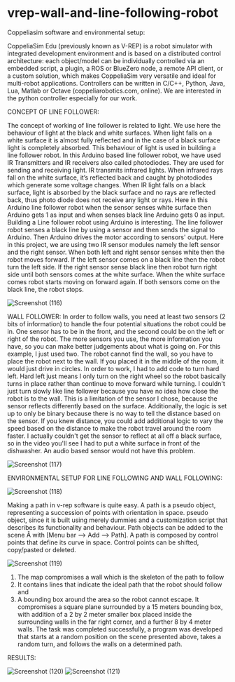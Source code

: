 # vrep-wall-and-line-following-robot


Coppeliasim software and environmental setup:

CoppeliaSim Edu (previously known as V-REP) is a robot simulator with integrated development environment and is based on a distributed control architecture:
each object/model can be individually controlled via an embedded script, a plugin, a ROS or BlueZero node, a remote API client, or a custom solution,
which makes CoppeliaSim very versatile and ideal for multi-robot applications. 
Controllers can be written in C/C++, Python, Java, Lua, Matlab or Octave (coppeliarobotics.com, online).
We are interested in the python controller especially for our work.

CONCEPT OF LINE FOLLOWER:

The concept of working of line follower is related to light. We use here the behaviour of light at the black and white surfaces. 
When light falls on a white surface it is almost fully reflected and in the case of a black surface light is completely absorbed. 
This behaviour of light is used in building a line follower robot. In this Arduino based line follower robot, we have used IR Transmitters and IR receivers 
also called photodiodes. They are used for sending and receiving light. IR transmits infrared lights. When infrared rays fall on the white surface, 
it’s reflected back and caught by photodiodes which generate some voltage changes. When IR light falls on a black surface, light is absorbed by the black surface 
and no rays are reflected back, thus photo diode does not receive any light or rays. Here in this Arduino line follower robot when the sensor senses white surface
then Arduino gets 1 as input and when senses black line Arduino gets 0 as input. Building a Line follower robot using Arduino is interesting. 
The line follower robot senses a black line by using a sensor and then sends the signal to Arduino. Then Arduino drives the motor according to sensors' output.
Here in this project, we are using two IR sensor modules namely the left sensor and the right sensor. When both left and right sensor senses white then the robot moves forward.
If the left sensor comes on a black line then the robot turn the left side. If the right sensor sense black line then robot turn right side until both sensors comes at the
white surface. When the white surface comes robot starts moving on forward again. If both sensors come on the black line, the robot stops.

![Screenshot (116)](https://user-images.githubusercontent.com/81368192/149876175-4d7808cd-beee-4c9f-bf61-bfae302b64e1.png)


 WALL FOLLOWER:
In order to follow walls, you need at least two sensors (2 bits of information) to handle the four potential situations the robot could be in. 
One sensor has to be in the front, and the second could be on the left or right of the robot. The more sensors you use, the more information you have, so you can make
better judgements about what is going on. For this example, I just used two. The robot cannot find the wall, so you have to place the robot next to the wall. 
If you placed it in the middle of the room, it would just drive in circles. In order to work, I had to add code to turn hard left. Hard left just means I only turn on 
the right wheel so the robot basically turns in place rather than continue to move forward while turning. I couldn't just turn slowly like line follower because you have
no idea how close the robot is to the wall. This is a limitation of the sensor I chose, because the sensor reflects differently based on the surface. Additionally,
the logic is set up to only be binary because there is no way to tell the distance based on the sensor. If you knew distance, you could add additional logic to vary the
speed based on the distance to make the robot travel around the room faster. I actually couldn't get the sensor to reflect at all off a black surface, 
so in the video you'll see I had to put a white surface in front of the dishwasher. An audio based sensor would not have this problem.

![Screenshot (117)](https://user-images.githubusercontent.com/81368192/149876357-3dfa4c9e-b776-4a15-8e23-4623984ca1b1.png)


ENVIRONMENTAL SETUP FOR LINE FOLLOWING AND WALL FOLLOWING:

![Screenshot (118)](https://user-images.githubusercontent.com/81368192/149876788-d4c935a1-aa2d-4026-87bc-ca5a50d2e2a7.png)

Making a path in v-rep software is quite easy. A path is a pseudo object, representing a succession of points with orientation in space. pseudo object, since it is built using merely dummies and a customization script that describes its functionality and behaviour. Path objects can be added to the scene Â with [Menu bar --> Add --> Path].
A path is composed by control points that define its curve in space. Control points can be shifted, copy/pasted or deleted.

![Screenshot (119)](https://user-images.githubusercontent.com/81368192/149876801-20453aa7-f9aa-422d-8ba4-b8a410354dd5.png)

1.	The map compromises a wall which is the skeleton of the path to follow
2.	 It contains lines that indicate the ideal path that the robot should follow and 
3.	 A bounding box around the area so the robot cannot escape.
It compromises a square plane surrounded by a 15 meters bounding box, with addition of a 2 by 2 meter smaller box placed inside the surrounding walls in the 
far right corner, and a further 8 by 4 meter walls. The task was completed successfully, a program was developed that starts at a random position on the scene presented above, takes a random turn, and follows the walls on a determined path. 

RESULTS: 

![Screenshot (120)](https://user-images.githubusercontent.com/81368192/149877252-723b24cc-005b-405d-a408-c45f087d607d.png)
![Screenshot (121)](https://user-images.githubusercontent.com/81368192/149877264-ea7c1deb-c307-4937-888f-94ec47c74854.png)




 


